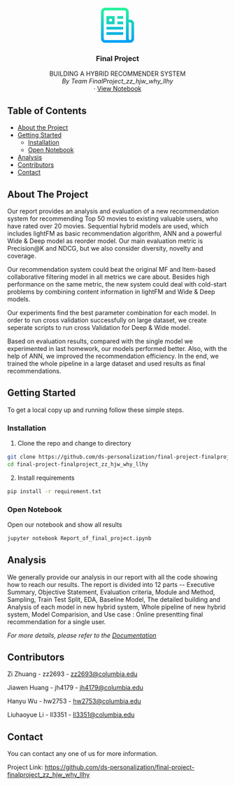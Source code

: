 <p align="center">
  <a href="https://github.com/ds-personalization/final-project-finalproject_zz_hjw_why_llhy">
    <img src="images/logo.png" alt="Logo" width="80" height="80">
  </a>
  <h3 align="center">Final Project</h3>
  <p align="center">
    BUILDING A HYBRID RECOMMENDER SYSTEM 
    <br />
    <em>By Team FinalProject_zz_hjw_why_llhy</em>
    <br />
    ·
    <a href="https://github.com/ds-personalization/final-project-finalproject_zz_hjw_why_llhy/blob/main/Report_of_final_project.ipynb">View Notebook</a>
  </p>





## Table of Contents

* [About the Project](#about-the-project)
* [Getting Started](#getting-started)
  * [Installation](#installation)
  * [Open Notebook](#open-notebook)
* [Analysis](#Analysis)
* [Contributors](#Contributors)
* [Contact](#contact)



## About The Project

Our report provides an analysis and evaluation of a new recommendation system for recommending Top 50 movies to existing valuable users, who have rated over 20 movies. Sequential hybrid models are used, which includes lightFM as basic recommendation algorithm, ANN and a powerful Wide & Deep model as reorder model. Our main evaluation metric is Precision@K and NDCG, but we also consider diversity, novelty and coverage.

Our recommendation system could beat the original MF and Item-based collaborative filtering model in all metrics we care about. Besides high performance on the same metric, the new system could deal with cold-start problems by combining content information in lightFM and Wide & Deep models.

Our experiments find the best parameter combination for each model. In order to run cross validation successfully on large dataset, we create seperate scripts to run cross Validation for Deep & Wide model.

Based on evaluation results, compared with the single model we experimented in last homework, our models performed better. Also, with the help of ANN, we improved the recommendation efficiency. In the end, we trained the whole pipeline in a large dataset and used results as final recommendations.



## Getting Started

To get a local copy up and running follow these simple steps.

### Installation

1. Clone the repo and change to directory
```sh
git clone https://github.com/ds-personalization/final-project-finalproject_zz_hjw_why_llhy.git
cd final-project-finalproject_zz_hjw_why_llhy
```
2. Install requirements
```sh
pip install -r requirement.txt
````

### Open Notebook 

Open our notebook and show all results

```sh
jupyter notebook Report_of_final_project.ipynb
```



## Analysis

We generally provide our analysis in our report with all the code showing how to reach our results. The report is divided into 12 parts -- Executive Summary, Objective Statement, Evaluation criteria, Module and Method, Sampling, Train Test Split, EDA, Baseline Model, The detailed building and Analysis of each model in new hybrid system, Whole pipeline of new hybrid system, Model Comparision, and Use case : Online presentting final recommendation for a single user.

_For more details, please refer to the [Documentation](https://github.com/ds-personalization/final-project-finalproject_zz_hjw_why_llhy/blob/main/Report_of_final_project.ipynb)_




## Contributors

Zi Zhuang - zz2693 - zz2693@columbia.edu

Jiawen Huang - jh4179 - jh4179@columbia.edu

Hanyu Wu - hw2753 - hw2753@columbia.edu

Liuhaoyue Li - ll3351 - ll3351@columbia.edu



## Contact

You can contact any one of us for more information.

Project Link: https://github.com/ds-personalization/final-project-finalproject_zz_hjw_why_llhy


